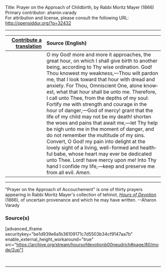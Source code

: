 <html>
<head></head>
<body>
Title: Prayer on the Approach of Childbirth, by Rabbi Moritz Mayer (1866)<br />
Primary contributor: aharon.varady<br />
For attribution and license, please consult the following URL: <a href="http://opensiddur.org/?p=32432">http://opensiddur.org/?p=32432</a>
<p />
<hr />

<table style="margin-left: auto;margin-right: auto;" class="draggable">
<thead><tr><th id="x" style="text-align: right;"><a href="/contributing/upload/">Contribute a translation</a></th><th style="text-align: left;">Source (English)</th></tr></thead>
<tbody>
<tr><td style="vertical-align:top;" width="25%">
<div class="liturgy" lang="he">

</span></div></td>
 
<td style="vertical-align:top;">
<div class="english" lang="en">
O my God! more and more it approaches, the great hour, on which I shall give birth to another being, according to Thy wise ordination. God! Thou knowest my weakness,—Thou wilt pardon me, that I look toward that hour with dread and anxiety. For Thou, Omniscient One, alone knowest, what that hour shall be unto me. Therefore, I call unto Thee, from the depths of my soul: Fortify me with strength and courage in the hour of danger,—God of mercy! grant that the life of my child may not be my death! shorten the woes and pains that await me,—let Thy help be nigh unto me in the moment of danger, and do not remember the multitude of my sins. Convert, O God! my pain into delight at the lovely sight of a living, well-formed and healthful babe, whose heart may ever be dedicated unto Thee. Lord! have mercy upon me! Into Thy hand I confide my life,—keep and preserve me from all evil. <em>Amen</em>. 
</div></td></tr>
</tbody></table>

<hr />

"Prayer on the Approach of Accouchement" is one of thirty prayers appearing in Rabbi Moritz Mayer's collection of tehinot, <em><a href="/?p=3692">Hours of Devotion</a></em> (1866), of uncertain provenance and which he may have written. --Aharon Varady

<h3>Source(s)</h3>

[advanced_iframe securitykey="be1d939e6a1b36109171c7d5503b34cf9147aa7b" enable_external_height_workaround="true" src="https://archive.org/stream/hoursofdevotionb00neudrich#page/80/mode/2up"]

&nbsp;

<hr />

&nbsp;
</body>
</html>